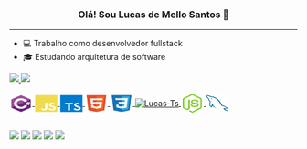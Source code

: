 <h3 align="center">Olá! Sou Lucas de Mello Santos 👋</h3>

<hr>

- 💻 Trabalho como desenvolvedor fullstack
- 🎓 Estudando arquitetura de software

<div>
  <a href="https://github.com/devlucasmello">
  <img height="180em" src="https://github-readme-stats.vercel.app/api?username=devlucasmello&show_icons=true&theme=dark&include_all_commits=true&count_private=true"/>
  <img height="180em" src="https://github-readme-stats.vercel.app/api/top-langs/?username=devlucasmello&layout=compact&langs_count=7&theme=dark"/>
</div>

<div style="display: inline_block"><br>
  <img align="center" alt="Lucas-Csharp" height="30" width="40" src="https://raw.githubusercontent.com/devicons/devicon/master/icons/csharp/csharp-original.svg">
  <img align="center" alt="Lucas-Js" height="30" width="40" src="https://raw.githubusercontent.com/devicons/devicon/master/icons/javascript/javascript-plain.svg">
  <img align="center" alt="Lucas-Ts" height="30" width="40" src="https://raw.githubusercontent.com/devicons/devicon/master/icons/typescript/typescript-plain.svg">  
  <img align="center" alt="Lucas-HTML" height="30" width="40" src="https://raw.githubusercontent.com/devicons/devicon/master/icons/html5/html5-original.svg">
  <img align="center" alt="Lucas-CSS" height="30" width="40" src="https://raw.githubusercontent.com/devicons/devicon/master/icons/css3/css3-original.svg">
  <img align="center" alt="Lucas-Ts" height="40" width="40" src="https://github.com/angular/angular/blob/master/aio/src/assets/images/logos/angular/angular.png">
  <img align="center" alt="Lucas-Ts" height="35" width="40" src="https://github.com/devicons/devicon/blob/master/icons/nodejs/nodejs-original.svg">
  <img align="center" alt="Lucas-Ts" height="30" width="40" src="https://github.com/devicons/devicon/blob/master/icons/mysql/mysql-original.svg">
</div>

  ##

<div>
  <a href="mailto:lucas.sports@hotmail.com" target="_blank"><img src="https://img.shields.io/badge/Microsoft_Outlook-0078D4?style=for-the-badge&logo=microsoft-outlook&logoColor=white" target="_blank"></a>
  <a href="https://www.youtube.com/channel/UCv7_80yFDTi7gfG11nD3urg" target="_blank"><img src="https://img.shields.io/badge/YouTube-FF0000?style=for-the-badge&logo=youtube&logoColor=white" target="_blank"></a>  	
 <a href="" target="_blank"><img src="https://img.shields.io/badge/Discord-7289DA?style=for-the-badge&logo=discord&logoColor=white" target="_blank"></a> 
  <a href = "mailto:lucasdemello.18@gmail.com"><img src="https://img.shields.io/badge/Gmail-D14836?style=for-the-badge&logo=gmail&logoColor=white" target="_blank"></a>
  <a href="https://www.linkedin.com/in/lucas-santos-254093195/" target="_blank"><img src="https://img.shields.io/badge/LinkedIn-0077B5?style=for-the-badge&logo=linkedin&logoColor=white" target="_blank"></a>  
</div>

<!--
**DevLucasMello/DevLucasMello** is a ✨ _special_ ✨ repository because its `README.md` (this file) appears on your GitHub profile.

Here are some ideas to get you started:

- 🔭 I’m currently working on ...
- 🌱 I’m currently learning ...
- 👯 I’m looking to collaborate on ...
- 🤔 I’m looking for help with ...
- 💬 Ask me about ...
- 📫 How to reach me: ...
- 😄 Pronouns: ...
- ⚡ Fun fact: ...
-->
